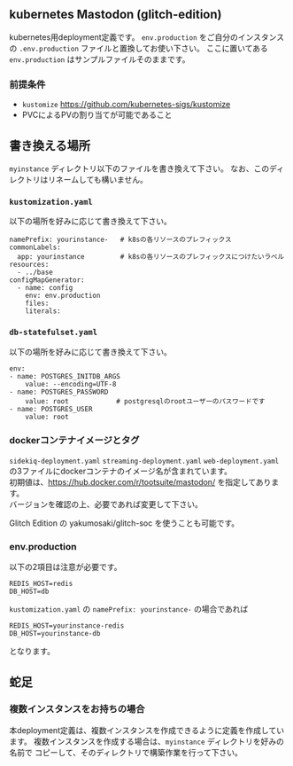 ## kubernetes Mastodon (glitch-edition) 

kubernetes用deployment定義です。
`env.production` をご自分のインスタンスの `.env.production` ファイルと置換してお使い下さい。
ここに置いてある `env.production` はサンプルファイルそのままです。

### 前提条件

* `kustomize` https://github.com/kubernetes-sigs/kustomize
* PVCによるPVの割り当てが可能であること

## 書き換える場所

`myinstance` ディレクトリ以下のファイルを書き換えて下さい。
なお、このディレクトリはリネームしても構いません。

### `kustomization.yaml`

以下の場所を好みに応じて書き換えて下さい。

```
namePrefix: yourinstance-   # k8sの各リソースのプレフィックス
commonLabels:
  app: yourinstance         # k8sの各リソースのプレフィックスにつけたいラベル
resources:
  - ../base
configMapGenerator:
  - name: config
    env: env.production
    files:
    literals:
```

### `db-statefulset.yaml`

以下の場所を好みに応じて書き換えて下さい。

```
env:
- name: POSTGRES_INITDB_ARGS
	value: --encoding=UTF-8
- name: POSTGRES_PASSWORD
	value: root            # postgresqlのrootユーザーのパスワードです
- name: POSTGRES_USER
	value: root
```

### dockerコンテナイメージとタグ

`sidekiq-deployment.yaml` `streaming-deployment.yaml` `web-deployment.yaml` の3ファイルにdockerコンテナのイメージ名が含まれています。  
初期値は、https://hub.docker.com/r/tootsuite/mastodon/ を指定してあります。  
バージョンを確認の上、必要であれば変更して下さい。

Glitch Edition の yakumosaki/glitch-soc を使うことも可能です。

### env.production

以下の2項目は注意が必要です。

```
REDIS_HOST=redis
DB_HOST=db
```

`kustomization.yaml` の `namePrefix: yourinstance-` の場合であれば

```
REDIS_HOST=yourinstance-redis
DB_HOST=yourinstance-db
```

となります。

## 蛇足

### 複数インスタンスをお持ちの場合

本deployment定義は、複数インスタンスを作成できるように定義を作成しています。
複数インスタンスを作成する場合は、`myinstance` ディレクトリを好みの名前で
コピーして、そのディレクトリで構築作業を行って下さい。

